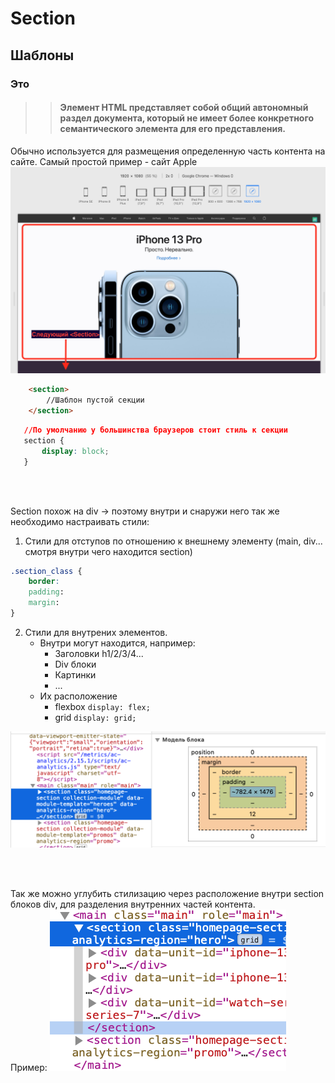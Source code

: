 # Section 
## Шаблоны 



### Это 
>> #### Элемент HTML представляет собой общий автономный раздел документа, который не имеет более конкретного семантического элемента для его представления. 

Обычно используется для размещения определенную часть контента на сайте. 
Самый простой пример - сайт Apple 
![img_apple_site](/2/web/Front-end/HTML/header/Шаблоны/img/exmpl_apple_site.png)



```HTML
    <section> 
        //Шаблон пустой секции     
    </section>
 ```

 ```CSS
    //По умолчанию у большинства браузеров стоит стиль к секции 
    section { 
        display: block;
    }
  ```

<br></br>

  Section похож на div -> поэтому внутри и снаружи него так же необходимо настраивать стили: 
1. Стили для отступов по отношению к внешнему элементу (main, div... смотря внутри чего находится section)
```CSS
.section_class { 
    border: 
    padding: 
    margin: 
}
```
2. Стили для внутрених элементов. 
    - Внутри могут находится, например: 
        - Заголовки h1/2/3/4...
        - Div блоки 
        - Картинки 
        - ...
    - Их расположение 
        - flexbox 
        ```display: flex; ```
        - grid 
        ```display: grid; ```

  ![img_css_set](/2/web/Front-end/HTML/header/Шаблоны/img/exmpl_css_set.png)

  <br></br>

  Так же можно углубить стилизацию через расположение внутри section блоков div, для разделения внутренних частей контента.  
  Пример: 
  ![img_](/2/web/Front-end/HTML/header/Шаблоны/img/div_in_section.png)




